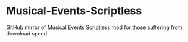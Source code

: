 # Musical-Events-Scriptless
GitHub mirror of Musical Events Scriptless mod for those suffering from download speed.
